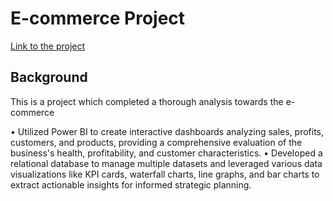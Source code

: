 # E-commerce Project

[Link to the project](https://app.powerbi.com/view?r=eyJrIjoiYTUyZGE4OTYtM2Q2Yy00NDFjLThjYTUtNjlkZjcyZmMxZDUyIiwidCI6IjZmMGJiNzJmLTUzNzctNGRkZi05MzZhLWI2YzcyYmYyMWFlMiIsImMiOjF9)

## Background

This is a project which completed a thorough analysis towards the e-commerce 

• Utilized Power BI to create interactive dashboards analyzing sales, profits, customers, and products, providing a comprehensive evaluation of the business's health, profitability, and customer characteristics.
• Developed a relational database to manage multiple datasets and leveraged various data visualizations like KPI cards, waterfall charts, line graphs, and bar charts to extract actionable insights for informed strategic planning.
